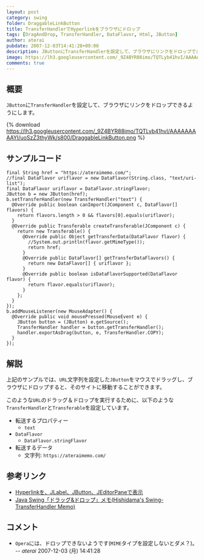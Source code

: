 ```yaml
---
layout: post
category: swing
folder: DraggableLinkButton
title: TransferHandlerでHyperlinkをブラウザにドロップ
tags: [DragAndDrop, TransferHandler, DataFlavor, Html, JButton]
author: aterai
pubdate: 2007-12-03T14:41:28+09:00
description: JButtonにTransferHandlerを設定して、ブラウザにリンクをドロップできるようにします。
image: https://lh3.googleusercontent.com/_9Z4BYR88imo/TQTLyb41hvI/AAAAAAAAAYI/uoSzZ3thyWk/s800/DraggableLinkButton.png
comments: true
---
```

## 概要
`JButton`に`TransferHandler`を設定して、ブラウザにリンクをドロップできるようにします。

{% download https://lh3.googleusercontent.com/_9Z4BYR88imo/TQTLyb41hvI/AAAAAAAAAYI/uoSzZ3thyWk/s800/DraggableLinkButton.png %}

## サンプルコード
<pre class="prettyprint"><code>final String href = "https://ateraimemo.com/";
//final DataFlavor uriflavor = new DataFlavor(String.class, "text/uri-list");
final DataFlavor uriflavor = DataFlavor.stringFlavor;
JButton b = new JButton(href);
b.setTransferHandler(new TransferHandler("text") {
  @Override public boolean canImport(JComponent c, DataFlavor[] flavors) {
    return flavors.length &gt; 0 &amp;&amp; flavors[0].equals(uriflavor);
  }
  @Override public Transferable createTransferable(JComponent c) {
    return new Transferable() {
      @Override public Object getTransferData(DataFlavor flavor) {
        //System.out.println(flavor.getMimeType());
        return href;
      }
      @Override public DataFlavor[] getTransferDataFlavors() {
        return new DataFlavor[] { uriflavor };
      }
      @Override public boolean isDataFlavorSupported(DataFlavor flavor) {
        return flavor.equals(uriflavor);
      }
    };
  }
});
b.addMouseListener(new MouseAdapter() {
  @Override public void mousePressed(MouseEvent e) {
    JButton button = (JButton) e.getSource();
    TransferHandler handler = button.getTransferHandler();
    handler.exportAsDrag(button, e, TransferHandler.COPY);
  }
});
</code></pre>

## 解説
上記のサンプルでは、`URL`文字列を設定した`JButton`をマウスでドラッグし、ブラウザにドロップすると、そのサイトに移動することができます。

このような`URL`のドラッグ＆ドロップを実行するために、以下のような`TransferHandler`と`Transferable`を設定しています。

- 転送するプロパティー
    - `text`
- `DataFlavor`
    - `DataFlavor.stringFlavor`
- 転送するデータ
    - 文字列: `https://ateraimemo.com/`

<!-- dummy comment line for breaking list -->

## 参考リンク
- [Hyperlinkを、JLabel、JButton、JEditorPaneで表示](http://ateraimemo.com/Swing/HyperlinkLabel.html)
- [Java Swing「ドラッグ&ドロップ」メモ(Hishidama's Swing-TransferHandler Memo)](http://www.ne.jp/asahi/hishidama/home/tech/java/swing/TransferHandler.html)

<!-- dummy comment line for breaking list -->

## コメント
- `Opera`には、ドロップできないようです(`MIME`タイプを設定しないとダメ？)。 -- *aterai* 2007-12-03 (月) 14:41:28

<!-- dummy comment line for breaking list -->
